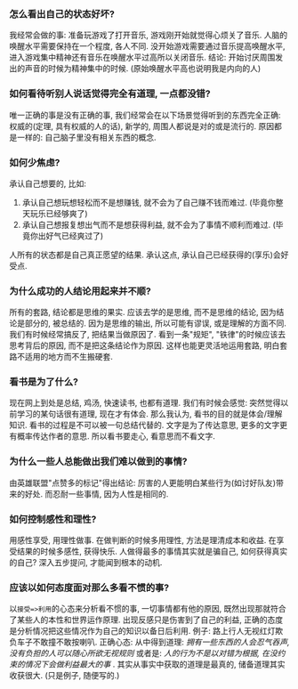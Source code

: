 ### 怎么看出自己的状态好坏?

我经常会做的事: 准备玩游戏了打开音乐, 游戏刚开始就觉得心烦关了音乐. 人脑的唤醒水平需要保持在一个程度, 各人不同. 没开始游戏需要通过音乐提高唤醒水平, 进入游戏集中精神还有音乐在唤醒水平过高所以关闭音乐. 结论: 开始讨厌周围发出的声音的时候为精神集中的时候. (原始唤醒水平高也说明我是内向的人)

### 如何看待听别人说话觉得完全有道理, 一点都没错?

唯一正确的事是没有正确的事, 我们经常会在以下场景觉得听到的东西完全正确: 权威的(定理, 具有权威的人的话), 新学的, 周围人都说是对的或是流行的. 原因都是一样的: 自己脑子里没有相关东西的概念.

### 如何少焦虑?

承认自己想要的, 比如: 

1. 承认自己想玩想轻松而不是想赚钱, 就不会为了自己赚不钱而难过. (毕竟你整天玩乐已经够爽了)
2. 承认自己想报复想出气而不是想获得利益, 就不会为了事情不顺利而难过. (毕竟你出好气已经爽过了)

人所有的状态都是自己真正愿望的结果. 承认这点, 承认自己已经获得的(享乐)会好受点.

### 为什么成功的人结论用起来并不顺?

所有的套路, 结论都是思维的果实. 应该去学的是思维, 而不是思维的结论, 因为结论是部分的, 被总结的. 因为是思维的输出, 所以可能有谬误, 或是理解的方面不同. 我们有时候经常搞反了, 把结果当做原因了. 看到一条"规矩", "铁律"的时候应该去思考背后的原因, 而不是把这条结论作为原因. 这样也能更灵活地运用套路, 明白套路不适用的地方而不生搬硬套.

### 看书是为了什么?

现在网上到处是总结, 鸡汤, 快速读书, 也都有道理. 我们有时候会感觉: 突然觉得以前学习的某句话很有道理, 现在才有体会. 那么我认为, 看书的目的就是体会/理解知识. 看书的过程是不可以被一句总结代替的. 文字是为了传达意思, 更多的文字更有概率传达作者的意思. 所以看书要走心, 看意思而不看文字.

### 为什么一些人总能做出我们难以做到的事情?

由英雄联盟"点赞多的标记"得出结论: 厉害的人更能明白某些行为(如讨好队友)带来的好处. 而忍耐一些事情, 因为人性是相同的.

### 如何控制感性和理性?

用感性享受, 用理性做事. 在做判断的时候多用理性, 方法是理清成本和收益. 在享受结果的时候多感性, 获得快乐. 人做得最多的事情其实就是骗自己, 如何获得真实的自己? 深入五步提问, 才能闻到根本的动机.

### 应该以如何态度面对那么多看不惯的事?

以`接受=>利用`的心态来分析看不惯的事, 一切事情都有他的原因, 既然出现那就符合了某些人的本性和世界运作原理. 出现反感只是伤害到了自己的利益, 正确的态度是分析情况把这些情况作为自己的知识以备日后利用. 例子: 路上行人无视红灯欺负车子不敢撞不敢按喇叭. 正确心态: 从中得到道理: *拥有一些东西的人会忍气吞声, 没有负担的人可以随心所欲无视规则* 或者是: *人的行为不是以对错为根据, 在没约束的情况下会做利益最大的事* . 其实从事实中获取的道理是最真的, 储备道理其实收获很大. (只是例子, 随便写的.)